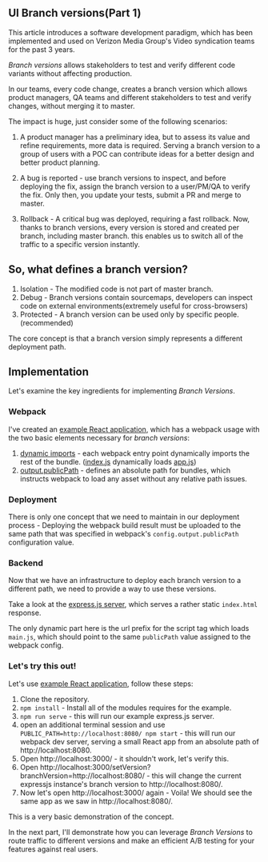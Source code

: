 ## UI Branch versions(Part 1)

This article introduces a software development paradigm, which has been implemented and used on Verizon Media Group's Video syndication teams for the past 3 years.

_Branch versions_ allows stakeholders to test and verify different code variants without affecting production.

In our teams, every code change, creates a branch version which allows product managers, QA teams and different stakeholders to test and verify changes, without merging it to master.

The impact is huge, just consider some of the following scenarios:

1. A product manager has a preliminary idea, but to assess its value and refine requirements, more data is required.
Serving a branch version to a group of users with a POC can contribute ideas for a better design and better product planning.

2. A bug is reported - use branch versions to inspect, and before deploying the fix, assign the branch version to a user/PM/QA to verify the fix.
Only then, you update your tests, submit a PR and merge to master.

3. Rollback - A critical bug was deployed, requiring a fast rollback. Now, thanks to branch versions, every version is stored and created per branch, including master branch. this enables us to switch all of the traffic to a specific version instantly.

## So, what defines a branch version?

1. Isolation - The modified code is not part of master branch.
2. Debug - Branch versions contain sourcemaps, developers can inspect code on external environments(extremely useful for cross-browsers)
3. Protected - A branch version can be used only by specific people. (recommended)

The core concept is that a branch version simply represents a different deployment path.

## Implementation

Let's examine the key ingredients for implementing _Branch Versions_.

### Webpack

I've created an [example React application](https://github.com/eranshapira/webpack-branch-versions), which has a webpack usage with the two basic elements necessary for _branch versions_:

1. [dynamic imports](https://webpack.js.org/guides/code-splitting/#dynamic-imports) - each webpack entry point dynamically imports the rest of the bundle. ([index.js](https://github.com/eranshapira/webpack-branch-versions/blob/master/src/index.js) dynamically loads [app.js](https://github.com/eranshapira/webpack-branch-versions/blob/master/src/app.js))
2. [output.publicPath](https://webpack.js.org/configuration/output/#outputpublicpath) - defines an absolute path for bundles, which instructs webpack to load any asset without any relative path issues.

### Deployment

There is only one concept that we need to maintain in our deployment process - Deploying the webpack build result must be uploaded to the same path that was specified in webpack's `config.output.publicPath` configuration value.

### Backend

Now that we have an infrastructure to deploy each branch version to a different path, we need to provide a way to use these versions.

Take a look at the [express.js server](https://github.com/eranshapira/webpack-branch-versions/blob/master/server/index.js), which serves a rather static `index.html` response.

The only dynamic part here is the url prefix for the script tag which loads `main.js`, which should point to the same `publicPath` value assigned to the webpack config.

### Let's try this out!
Let's use [example React application](https://github.com/eranshapira/webpack-branch-versions), follow these steps:
1. Clone the repository.
2. `npm install` - Install all of the modules requires for the example.
3. `npm run serve` - this will run our example express.js server.
4. open an additional terminal session and use `PUBLIC_PATH=http://localhost:8080/ npm start` - this will run our webpack dev server, serving a small React app from an absolute path of http://localhost:8080.
5. Open http://localhost:3000/ - it shouldn't work, let's verify this.
6. Open http://localhost:3000/setVersion?branchVersion=http://localhost:8080/ - this will change the current expressjs instance's branch version to http://localhost:8080/.
7. Now let's open http://localhost:3000/ again - Voila! We should see the same app as we saw in http://localhost:8080/.

This is a very basic demonstration of the concept.

In the next part, I'll demonstrate how you can leverage _Branch Versions_ to route traffic to different versions and make an efficient A/B testing for your features against real users.
